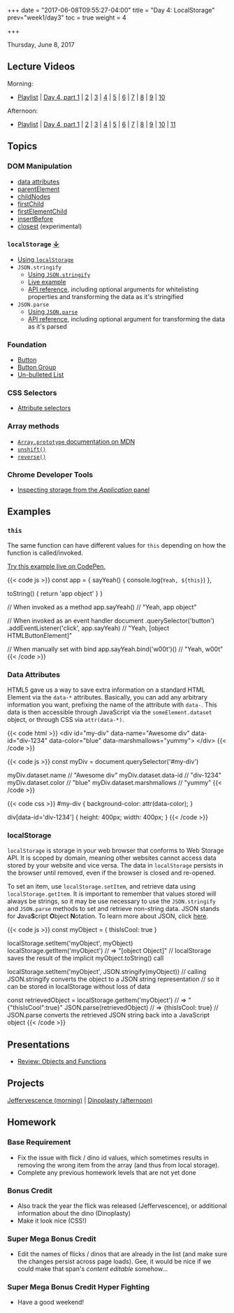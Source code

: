 +++
date = "2017-06-08T09:55:27-04:00"
title = "Day 4: LocalStorage"
prev="week1/day3"
toc = true
weight = 4

+++

<date>Thursday, June 8, 2017</date>

## Lecture Videos

Morning:

* [Playlist](https://www.youtube.com/playlist?list=PLuT2TqJuwaY9SEkynJl1LudbfzWqc4l84) | [Day 4, part 1](https://www.youtube.com/watch?v=hx2_dkHtC7A&index=33&list=PLuT2TqJuwaY9SEkynJl1LudbfzWqc4l84) | [2](https://www.youtube.com/watch?v=CN_zGBwsgz8&index=34&list=PLuT2TqJuwaY9SEkynJl1LudbfzWqc4l84) | [3](https://www.youtube.com/watch?v=knVNVyIK7Oc&index=35&list=PLuT2TqJuwaY9SEkynJl1LudbfzWqc4l84) | [4](https://www.youtube.com/watch?v=DMHgX3rFDA4&index=36&list=PLuT2TqJuwaY9SEkynJl1LudbfzWqc4l84) | [5](https://www.youtube.com/watch?v=drroTX14F68&index=37&list=PLuT2TqJuwaY9SEkynJl1LudbfzWqc4l84) | [6](https://www.youtube.com/watch?v=hetO7LTqJd0&index=38&list=PLuT2TqJuwaY9SEkynJl1LudbfzWqc4l84) | [7](https://www.youtube.com/watch?v=xzGnGSuIREs&index=39&list=PLuT2TqJuwaY9SEkynJl1LudbfzWqc4l84) | [8](https://www.youtube.com/watch?v=StjjjAkwfs4&index=40&list=PLuT2TqJuwaY9SEkynJl1LudbfzWqc4l84) | [9](https://www.youtube.com/watch?v=8WKBjqerA7Y&index=41&list=PLuT2TqJuwaY9SEkynJl1LudbfzWqc4l84) | [10](https://www.youtube.com/watch?v=jOF4ejEMRWw&index=42&list=PLuT2TqJuwaY9SEkynJl1LudbfzWqc4l84)

Afternoon:

* [Playlist](https://www.youtube.com/playlist?list=PLuT2TqJuwaY9uIH9AFDZUyfalE-tY8REa) | [Day 4, part 1](https://www.youtube.com/watch?v=WmMoHgsVEb0&list=PLuT2TqJuwaY9uIH9AFDZUyfalE-tY8REa&index=39) | [2]() | [3]() | [4]() | [5]() | [6]() | [7]() | [8]() | [9]() | [10]() | [11]()

## Topics

### DOM Manipulation

* [data attributes](https://developer.mozilla.org/en-US/docs/Learn/HTML/Howto/Use_data_attributes)
* [parentElement](https://developer.mozilla.org/en-US/docs/Web/API/Node/parentElement)
* [childNodes](https://developer.mozilla.org/en-US/docs/Web/API/Node/childNodes)
* [firstChild](https://developer.mozilla.org/en-US/docs/Web/API/Node/firstChild)
* [firstElementChild](https://developer.mozilla.org/en-US/docs/Web/API/ParentNode/firstElementChild)
* [insertBefore](https://developer.mozilla.org/en-US/docs/Web/API/Node/insertBefore)
* [closest](https://developer.mozilla.org/en-US/docs/Web/API/Element/closest) (experimental)

### `localStorage` [↓](#localstorage)
* [Using `localStorage`]((https://www.smashingmagazine.com/2010/10/local-storage-and-how-to-use-it/))
* `JSON.stringify`
  * [Using `JSON.stringify`](http://www.dyn-web.com/tutorials/php-js/json/stringify.php)
  * [Live example](http://jsfiddle.net/queryj/hLkUz/)
  * [API reference](https://developer.mozilla.org/en-US/docs/Web/JavaScript/Reference/Global_Objects/JSON/stringify), including optional arguments for whitelisting properties and transforming the data as it's stringified
* `JSON.parse`
  * [Using `JSON.parse`](http://www.dyn-web.com/tutorials/php-js/json/parse.php)
  * [API reference](https://developer.mozilla.org/en-US/docs/Web/JavaScript/Reference/Global_Objects/JSON/parse), including optional argument for transforming the data as it's parsed

### Foundation
* [Button](http://foundation.zurb.com/sites/docs/button.html)
* [Button Group](http://foundation.zurb.com/sites/docs/button-group.html)
* [Un-bulleted List](http://foundation.zurb.com/sites/docs/typography-helpers.html#un-bulleted-list)

### CSS Selectors
* [Attribute selectors](https://css-tricks.com/attribute-selectors/)

### Array methods
* [`Array.prototype` documentation on MDN](https://developer.mozilla.org/en-US/docs/Web/JavaScript/Reference/Global_Objects/Array/prototype?v=control)
* [`unshift()`](https://developer.mozilla.org/en-US/docs/Web/JavaScript/Reference/Global_Objects/Array/unshift?v=control)
* [`reverse()`](https://developer.mozilla.org/en-US/docs/Web/JavaScript/Reference/Global_Objects/Array/reverse?v=control)

### Chrome Developer Tools
* [Inspecting storage from the _Application_ panel](https://developers.google.com/web/tools/chrome-devtools/manage-data/local-storage)

## Examples

### `this`

The same function can have different values for `this` depending on how the function is called/invoked.

[Try this example live on CodePen.](https://codepen.io/dstrus/pen/XgmLyv)

{{< code js >}}
const app = {
  sayYeah() {
    console.log(`Yeah, ${this}`)
  },
  
  toString() {
    return 'app object'
  }
}

// When invoked as a method
app.sayYeah() // "Yeah, app object"

// When invoked as an event handler
document
  .querySelector('button')
  .addEventListener('click', app.sayYeah)
  // "Yeah, [object HTMLButtonElement]"

// When manually set with bind
app.sayYeah.bind('w00t')() // "Yeah, w00t"
{{< /code >}}

### Data Attributes

HTML5 gave us a way to save extra information on a standard HTML Element via the `data-*` attributes. Basically, you can add any arbitrary information you want, prefixing the name of the attribute with `data-`.  This data is then accessible through JavaScript via the `someElement.dataset` object, or through CSS via `attr(data-*)`.

{{< code html >}}
&lt;div
  id="my-div"
  data-name="Awesome div"
  data-id="div-1234"
  data-color="blue"
  data-marshmallows="yummy"&gt;
&lt;/div&gt;
{{< /code >}}

{{< code js >}}
const myDiv = document.querySelector('#my-div')

myDiv.dataset.name            // "Awesome div"
myDiv.dataset.data-id         // "div-1234"
myDiv.dataset.color           // "blue"
myDiv.dataset.marshmallows    // "yummy"
{{< /code >}}

{{< code css >}}
#my-div {
  background-color: attr(data-color);
}

div[data-id='div-1234'] {
  height: 400px;
  width: 400px;
}
{{< /code >}}

### localStorage

`localStorage` is storage in your web browser that conforms to Web Storage API.  It is scoped by domain, meaning other websites cannot access data stored by your website and vice versa.  The data in `localStorage` persists in the browser until removed, even if the browser is closed and re-opened.

To set an item, use `localStorage.setItem`, and retrieve data using `localStorage.getItem`.  It is important to remember that values stored will always be strings, so it may be use necessary to use the `JSON.stringify` and `JSON.parse` methods to set and retrieve non-string data.  JSON stands for **J**ava**S**cript **O**bject **N**otation.  To learn more about JSON, click [here](https://www.w3schools.com/js/js_json_intro.asp).

{{< code js >}}
const myObject = {
  thisIsCool: true
}

localStorage.setItem('myObject', myObject)
localStorage.getItem('myObject') // => "[object Object]"
// localStorage saves the result of the implicit myObject.toString() call

localStorage.setItem('myObject', JSON.stringify(myObject))
// calling JSON.stringify converts the object to a JSON string representation
// so it can be stored in localStorage without loss of data

const retrievedObject = localStorage.getItem('myObject') // => "{"thisIsCool":true}"
JSON.parse(retrievedObject) // => {thisIsCool: true}
// JSON.parse converts the retrieved JSON string back into a JavaScript object
{{< /code >}}

## Presentations

* [Review: Objects and Functions](/03-review-objects-and-functions.pdf)

## Projects

[Jeffervescence (morning)](https://github.com/xtbc17s2/jeffervescence/tree/4532fa3776d1d51912aabfa4d3932625e2e64b6d) | [Dinoplasty (afternoon)](https://github.com/xtbc17s2/dinoplasty/tree/fe3c1fd291393f5db7b3fc5ab1d7d3688974b7ca)

## Homework

### Base Requirement

* Fix the issue with flick / dino id values, which sometimes results in removing the wrong item from the array (and thus from local storage).
* Complete any previous homework levels that are not yet done

### Bonus Credit

* Also track the year the flick was released (Jeffervescence), or additional information about the dino (Dinoplasty)
* Make it look nice (CSS!)

### Super Mega Bonus Credit

* Edit the names of flicks / dinos that are already in the list (and make sure the changes persist across page loads).  Gee, it would be nice if we could make that span's _content editable_ somehow...

### Super Mega Bonus Credit Hyper Fighting

* Have a good weekend!
